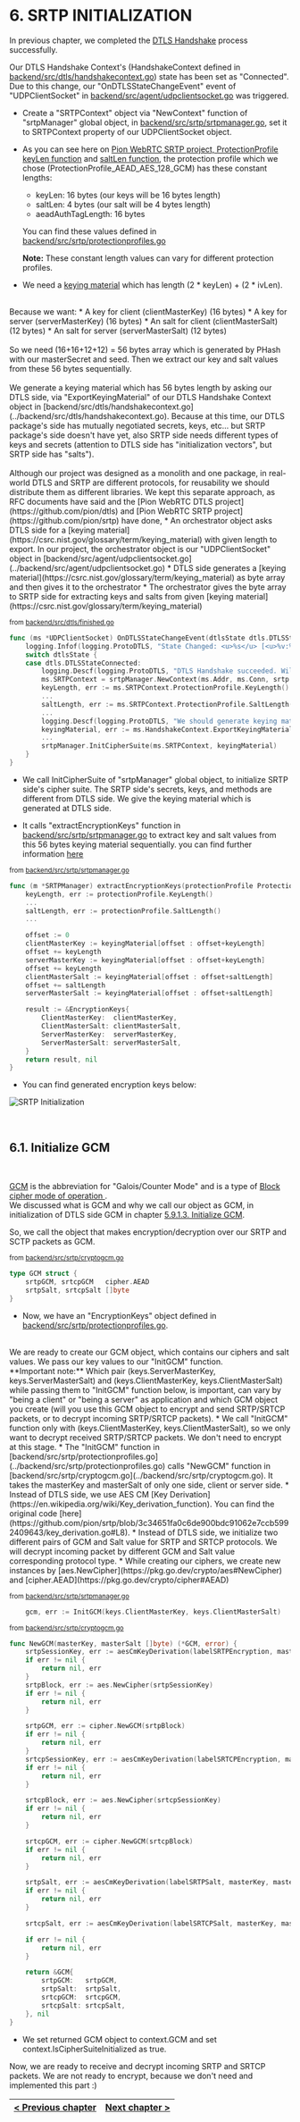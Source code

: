 # **6. SRTP INITIALIZATION**

In previous chapter, we completed the [DTLS Handshake](https://datatracker.ietf.org/doc/html/rfc4347#section-4.2) process successfully.

Our DTLS Handshake Context's (HandshakeContext defined in [backend/src/dtls/handshakecontext.go](../backend/src/dtls/handshakecontext.go)) state has been set as "Connected".
<br>
Due to this change, our "OnDTLSStateChangeEvent" event of "UDPClientSocket" in [backend/src/agent/udpclientsocket.go](../backend/src/agent/udpclientsocket.go) was triggered.

* Create a "SRTPContext" object via "NewContext" function of "srtpManager" global object, in [backend/src/srtp/srtpmanager.go](../backend/src/srtp/srtpmanager.go), set it to SRTPContext property of our UDPClientSocket object.

* As you can see here on [Pion WebRTC SRTP project, ProtectionProfile keyLen function](https://github.com/pion/srtp/blob/82008b58b1e7be7a0cb834270caafacc7ba53509/protection_profile.go#L14) and [saltLen function](https://github.com/pion/srtp/blob/82008b58b1e7be7a0cb834270caafacc7ba53509/protection_profile.go#L25), the protection profile which we chose (ProtectionProfile_AEAD_AES_128_GCM) has these constant lengths:
    * keyLen: 16 bytes (our keys will be 16 bytes length)
    * saltLen: 4 bytes (our salt will be 4 bytes length)
    * aeadAuthTagLength: 16 bytes
    
    You can find these values defined  in [backend/src/srtp/protectionprofiles.go](../backend/src/srtp/protectionprofiles.go)

    **Note:** These constant length values can vary for different protection profiles.

* We need a [keying material](https://csrc.nist.gov/glossary/term/keying_material) which has length (2 * keyLen) + (2 * ivLen).
<br>
Because we want:
    * A key for client (clientMasterKey) (16 bytes)
    * A key for server (serverMasterKey) (16 bytes)
    * An salt for client (clientMasterSalt) (12 bytes)
    * An salt for server (serverMasterSalt) (12 bytes)
<br>
<br>
So we need (16+16+12+12) = 56 bytes array which is generated by PHash with our masterSecret and seed. Then we extract our key and salt values from these 56 bytes sequentially.
<br>
<br>
We generate a keying material which has 56 bytes length by asking our DTLS side, via "ExportKeyingMaterial" of our DTLS Handshake Context object in [backend/src/dtls/handshakecontext.go](../backend/src/dtls/handshakecontext.go). Because at this time, our DTLS package's side has mutually negotiated secrets, keys, etc... but SRTP package's side doesn't have yet, also SRTP side needs different types of keys and secrets (attention to DTLS side has "initialization vectors", but SRTP side has "salts").
<br>
<br>
Although our project was designed as a monolith and one package, in real-world DTLS and SRTP are different protocols, for reusability we should distribute them as different libraries. We kept this separate approach, as RFC documents have said and the [Pion WebRTC DTLS project](https://github.com/pion/dtls) and [Pion WebRTC SRTP project](https://github.com/pion/srtp) have done,
        * An orchestrator object asks DTLS side for a [keying material](https://csrc.nist.gov/glossary/term/keying_material) with given length to export. In our project, the orchestrator object is our "UDPClientSocket" object in [backend/src/agent/udpclientsocket.go](../backend/src/agent/udpclientsocket.go)
        * DTLS side generates a [keying material](https://csrc.nist.gov/glossary/term/keying_material) as byte array and then gives it to the orchestrator
        * The orchestrator gives the byte array to SRTP side for extracting keys and salts from given [keying material](https://csrc.nist.gov/glossary/term/keying_material)

<sup>from [backend/src/dtls/finished.go](../backend/src/dtls/finished.go)</sup>
```go
func (ms *UDPClientSocket) OnDTLSStateChangeEvent(dtlsState dtls.DTLSState) {
    logging.Infof(logging.ProtoDTLS, "State Changed: <u>%s</u> [<u>%v:%v</u>].\n", dtlsState, ms.HandshakeContext.Addr.IP, ms.HandshakeContext.Addr.Port)
    switch dtlsState {
    case dtls.DTLSStateConnected:
        logging.Descf(logging.ProtoDTLS, "DTLS Handshake succeeded. Will be waiting for SRTP packets, but before them, we should init SRTP context and SRTP cipher suite, with SRTP Protection Profile <u>%s</u>.", ms.HandshakeContext.SRTPProtectionProfile)
        ms.SRTPContext = srtpManager.NewContext(ms.Addr, ms.Conn, srtp.ProtectionProfile(ms.HandshakeContext.SRTPProtectionProfile))
        keyLength, err := ms.SRTPContext.ProtectionProfile.KeyLength()
        ...
        saltLength, err := ms.SRTPContext.ProtectionProfile.SaltLength()
        ...
        logging.Descf(logging.ProtoDTLS, "We should generate keying material from DTLS context. Key length: %d, Salt Length: %d, Total bytes length (consists of client and server key-salt pairs): <u>%d</u>", keyLength, saltLength, keyLength*2+saltLength*2)
        keyingMaterial, err := ms.HandshakeContext.ExportKeyingMaterial(keyLength*2 + saltLength*2)
        ...
        srtpManager.InitCipherSuite(ms.SRTPContext, keyingMaterial)
    }
}
```

* We call InitCipherSuite of "srtpManager" global object, to initialize SRTP side's cipher suite. The SRTP side's secrets, keys, and methods are different from DTLS side. We give the keying material which is generated at DTLS side.

* It calls "extractEncryptionKeys" function in [backend/src/srtp/srtpmanager.go](../backend/src/srtp/srtpmanager.go) to extract key and salt values from this 56 bytes keying material sequentially. you can find further information [here](https://github.com/pion/srtp/blob/82008b58b1e7be7a0cb834270caafacc7ba53509/keying.go#L14)

<sup>from [backend/src/srtp/srtpmanager.go](../backend/src/srtp/srtpmanager.go)</sup>
```go
func (m *SRTPManager) extractEncryptionKeys(protectionProfile ProtectionProfile, keyingMaterial []byte) (*EncryptionKeys, error) {
    keyLength, err := protectionProfile.KeyLength()
    ...
    saltLength, err := protectionProfile.SaltLength()
    ...

    offset := 0
    clientMasterKey := keyingMaterial[offset : offset+keyLength]
    offset += keyLength
    serverMasterKey := keyingMaterial[offset : offset+keyLength]
    offset += keyLength
    clientMasterSalt := keyingMaterial[offset : offset+saltLength]
    offset += saltLength
    serverMasterSalt := keyingMaterial[offset : offset+saltLength]

    result := &EncryptionKeys{
        ClientMasterKey:  clientMasterKey,
        ClientMasterSalt: clientMasterSalt,
        ServerMasterKey:  serverMasterKey,
        ServerMasterSalt: serverMasterSalt,
    }
    return result, nil
}
```

* You can find generated encryption keys below:

![SRTP Initialization](images/06-01-srtp-initialization.png)



<br>

## **6.1. Initialize GCM**
<br>

[GCM](https://en.wikipedia.org/wiki/Galois/Counter_Mode) is the abbreviation for "Galois/Counter Mode" and is a type of [Block cipher mode of operation
](https://en.wikipedia.org/wiki/Block_cipher_mode_of_operation).
<br>
We discussed what is GCM and why we call our object as GCM, in initialization of DTLS side GCM in chapter [5.9.1.3. Initialize GCM](./05-DTLS-HANDSHAKE.md).

So, we call the object that makes encryption/decryption over our SRTP and SCTP packets as GCM.

<sup>from [backend/src/srtp/cryptogcm.go](../backend/src/srtp/cryptogcm.go)</sup>
```go
type GCM struct {
    srtpGCM, srtcpGCM   cipher.AEAD
    srtpSalt, srtcpSalt []byte
}
````

* Now, we have an "EncryptionKeys" object defined in [backend/src/srtp/protectionprofiles.go](../backend/src/srtp/protectionprofiles.go).
<br>
We are ready to create our GCM object, which contains our ciphers and salt values. We pass our key values to our "InitGCM" function.
<br>
**Important note:** Which pair (keys.ServerMasterKey, keys.ServerMasterSalt) and (keys.ClientMasterKey, keys.ClientMasterSalt) while passing them to "InitGCM" function below, is important, can vary by "being a client" or "being a server" as application and which GCM object you create (will you use this GCM object to encrypt and send SRTP/SRTCP packets, or to decrypt incoming SRTP/SRTCP packets).
* We call "InitGCM" function only with (keys.ClientMasterKey, keys.ClientMasterSalt), so we only want to decrypt received SRTP/SRTCP packets. We don't need to encrypt at this stage.
* The "InitGCM" function in [backend/src/srtp/protectionprofiles.go](../backend/src/srtp/protectionprofiles.go) calls "NewGCM" function in [backend/src/srtp/cryptogcm.go](../backend/src/srtp/cryptogcm.go). It takes the masterKey and masterSalt of only one side, client or server side.
* Instead of DTLS side, we use AES CM [Key Derivation](https://en.wikipedia.org/wiki/Key_derivation_function). You can find the original code [here](https://github.com/pion/srtp/blob/3c34651fa0c6de900bdc91062e7ccb5992409643/key_derivation.go#L8).
* Instead of DTLS side, we initialize two different pairs of GCM and Salt value for SRTP and SRTCP protocols. We will decrypt incoming packet by different GCM and Salt value corresponding protocol type.
* While creating our ciphers, we create new instances by [aes.NewCipher](https://pkg.go.dev/crypto/aes#NewCipher) and [cipher.AEAD](https://pkg.go.dev/crypto/cipher#AEAD)

<sup>from [backend/src/srtp/srtpmanager.go](../backend/src/srtp/srtpmanager.go)</sup>
```go
    gcm, err := InitGCM(keys.ClientMasterKey, keys.ClientMasterSalt)
```

<sup>from [backend/src/srtp/cryptogcm.go](../backend/src/srtp/cryptogcm.go)</sup>
```go
func NewGCM(masterKey, masterSalt []byte) (*GCM, error) {
    srtpSessionKey, err := aesCmKeyDerivation(labelSRTPEncryption, masterKey, masterSalt, 0, len(masterKey))
    if err != nil {
        return nil, err
    }
    srtpBlock, err := aes.NewCipher(srtpSessionKey)
    if err != nil {
        return nil, err
    }

    srtpGCM, err := cipher.NewGCM(srtpBlock)
    if err != nil {
        return nil, err
    }
    srtcpSessionKey, err := aesCmKeyDerivation(labelSRTCPEncryption, masterKey, masterSalt, 0, len(masterKey))
    if err != nil {
        return nil, err
    }

    srtcpBlock, err := aes.NewCipher(srtcpSessionKey)
    if err != nil {
        return nil, err
    }

    srtcpGCM, err := cipher.NewGCM(srtcpBlock)
    if err != nil {
        return nil, err
    }

    srtpSalt, err := aesCmKeyDerivation(labelSRTPSalt, masterKey, masterSalt, 0, len(masterSalt))
    if err != nil {
        return nil, err
    }

    srtcpSalt, err := aesCmKeyDerivation(labelSRTCPSalt, masterKey, masterSalt, 0, len(masterSalt))

    if err != nil {
        return nil, err
    }

    return &GCM{
        srtpGCM:   srtpGCM,
        srtpSalt:  srtpSalt,
        srtcpGCM:  srtcpGCM,
        srtcpSalt: srtcpSalt,
    }, nil
}

```

* We set returned GCM object to context.GCM and set context.IsCipherSuiteInitialized as true.

Now, we are ready to receive and decrypt incoming SRTP and SRTCP packets. We are not ready to encrypt, because we don't need and implemented this part :)

<style>
  table { width: 100%; }
</style>
| [&lt; Previous chapter](./05-DTLS-HANDSHAKE.md) | [Next chapter &gt;](./07-SRTP-PACKETS-COME.md)|
| -- | --: |
